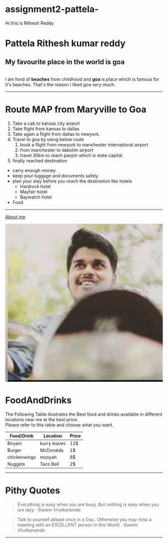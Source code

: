 # assignment2-pattela-

Hi this is Rithesh Reddy
# Pattela Rithesh kumar reddy 
## My favourite place in the world is goa 
<br> I am fond of **beaches** from childhood and **goa** is place which is famous for it's beaches. That's the reason i liked goa very much.
***
# Route MAP from Maryville to Goa
1. Take a cab to kansas city airport
2. Take flight from kansas to dallas
3. Take again a flight from dallas to newyork.
4. Travel to goa by using below route 
   1. book a flight from newyork to manchester international airport
   2. from manchester to dabolim airport 
   3. travel 30km to reach panjim which is state capital.
5. finally reached destination 

* carry enough money .
* keep your luggage and documents safely.
* plan your stay before you reach the destination like hotels
  * Hardrock hotel
  * Mayfair hotel
  * Baywatch hotel
* Food

---

[About me](https://github.com/S545258/assignment2-pattela/blob/main/Aboutme.md)

![My picture](/Rithesh.jpg?w=true)

# FoodAndDrinks
  The Following Table illustrates the Best food and drinks available in different locations near me at the best price.<br> Please refer to this table and choose what you want.

   | Food/Drink  | Location    | Price |
   | ----------  | --------    | ----- |
   |  Biryani    | kurry leaves|  12$  |
   |   Burger    | McDonalds   |  1$ |
   |chickenwings | mooyah      |  8$   |
   |   Nuggets   | Taco Bell   |  2$   |

---

# Pithy Quotes
> Everything is easy when you are busy. But nothing is easy when you are lazy.
                                                                      *-Swami Vivekananda*
                                                                         
> Talk to yourself atleast once in a Day.. Otherwise you may miss a meeting with an EXCELLENT person in this World.
                                                                                                           *-Swami Vivekananda*

---



